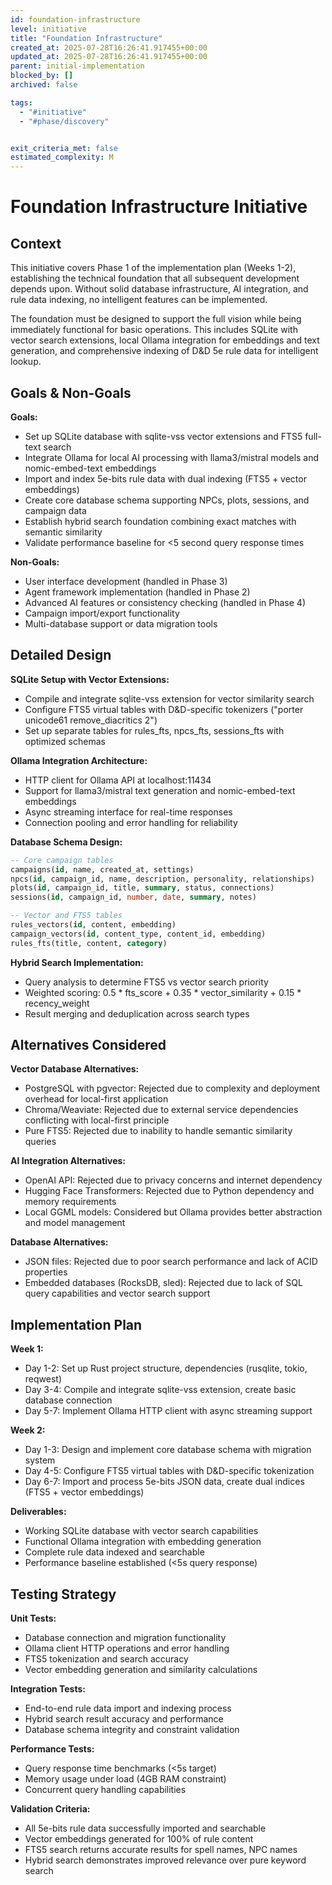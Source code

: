 ```yaml
---
id: foundation-infrastructure
level: initiative
title: "Foundation Infrastructure"
created_at: 2025-07-28T16:26:41.917455+00:00
updated_at: 2025-07-28T16:26:41.917455+00:00
parent: initial-implementation
blocked_by: []
archived: false

tags:
  - "#initiative"
  - "#phase/discovery"


exit_criteria_met: false
estimated_complexity: M
---
```


# Foundation Infrastructure Initiative

## Context

This initiative covers Phase 1 of the implementation plan (Weeks 1-2), establishing the technical foundation that all subsequent development depends upon. Without solid database infrastructure, AI integration, and rule data indexing, no intelligent features can be implemented.

The foundation must be designed to support the full vision while being immediately functional for basic operations. This includes SQLite with vector search extensions, local Ollama integration for embeddings and text generation, and comprehensive indexing of D&D 5e rule data for intelligent lookup.

## Goals & Non-Goals

**Goals:**
- Set up SQLite database with sqlite-vss vector extensions and FTS5 full-text search
- Integrate Ollama for local AI processing with llama3/mistral models and nomic-embed-text embeddings
- Import and index 5e-bits rule data with dual indexing (FTS5 + vector embeddings)
- Create core database schema supporting NPCs, plots, sessions, and campaign data
- Establish hybrid search foundation combining exact matches with semantic similarity
- Validate performance baseline for <5 second query response times

**Non-Goals:**
- User interface development (handled in Phase 3)
- Agent framework implementation (handled in Phase 2)  
- Advanced AI features or consistency checking (handled in Phase 4)
- Campaign import/export functionality
- Multi-database support or data migration tools

## Detailed Design

**SQLite Setup with Vector Extensions:**
- Compile and integrate sqlite-vss extension for vector similarity search
- Configure FTS5 virtual tables with D&D-specific tokenizers ("porter unicode61 remove_diacritics 2")
- Set up separate tables for rules_fts, npcs_fts, sessions_fts with optimized schemas

**Ollama Integration Architecture:**
- HTTP client for Ollama API at localhost:11434
- Support for llama3/mistral text generation and nomic-embed-text embeddings
- Async streaming interface for real-time responses
- Connection pooling and error handling for reliability

**Database Schema Design:**
```sql
-- Core campaign tables
campaigns(id, name, created_at, settings)
npcs(id, campaign_id, name, description, personality, relationships)
plots(id, campaign_id, title, summary, status, connections)
sessions(id, campaign_id, number, date, summary, notes)

-- Vector and FTS5 tables
rules_vectors(id, content, embedding)
campaign_vectors(id, content_type, content_id, embedding)
rules_fts(title, content, category)
```

**Hybrid Search Implementation:**
- Query analysis to determine FTS5 vs vector search priority
- Weighted scoring: 0.5 * fts_score + 0.35 * vector_similarity + 0.15 * recency_weight
- Result merging and deduplication across search types

## Alternatives Considered

**Vector Database Alternatives:**
- PostgreSQL with pgvector: Rejected due to complexity and deployment overhead for local-first application
- Chroma/Weaviate: Rejected due to external service dependencies conflicting with local-first principle
- Pure FTS5: Rejected due to inability to handle semantic similarity queries

**AI Integration Alternatives:**
- OpenAI API: Rejected due to privacy concerns and internet dependency
- Hugging Face Transformers: Rejected due to Python dependency and memory requirements
- Local GGML models: Considered but Ollama provides better abstraction and model management

**Database Alternatives:**
- JSON files: Rejected due to poor search performance and lack of ACID properties
- Embedded databases (RocksDB, sled): Rejected due to lack of SQL query capabilities and vector search support

## Implementation Plan

**Week 1:**
- Day 1-2: Set up Rust project structure, dependencies (rusqlite, tokio, reqwest)
- Day 3-4: Compile and integrate sqlite-vss extension, create basic database connection
- Day 5-7: Implement Ollama HTTP client with async streaming support

**Week 2:**
- Day 1-3: Design and implement core database schema with migration system
- Day 4-5: Configure FTS5 virtual tables with D&D-specific tokenization
- Day 6-7: Import and process 5e-bits JSON data, create dual indices (FTS5 + vector embeddings)

**Deliverables:**
- Working SQLite database with vector search capabilities
- Functional Ollama integration with embedding generation
- Complete rule data indexed and searchable
- Performance baseline established (<5s query response)

## Testing Strategy

**Unit Tests:**
- Database connection and migration functionality
- Ollama client HTTP operations and error handling
- FTS5 tokenization and search accuracy
- Vector embedding generation and similarity calculations

**Integration Tests:**
- End-to-end rule data import and indexing process
- Hybrid search result accuracy and performance
- Database schema integrity and constraint validation

**Performance Tests:**
- Query response time benchmarks (<5s target)
- Memory usage under load (4GB RAM constraint)
- Concurrent query handling capabilities

**Validation Criteria:**
- All 5e-bits rule data successfully imported and searchable
- Vector embeddings generated for 100% of rule content
- FTS5 search returns accurate results for spell names, NPC names
- Hybrid search demonstrates improved relevance over pure keyword search
